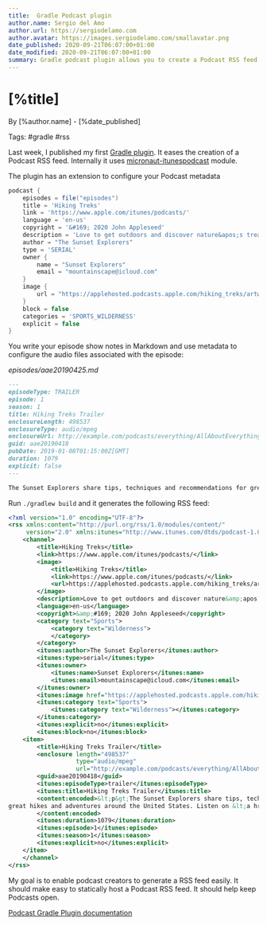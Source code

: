 ```yaml
---
title:  Gradle Podcast plugin
author.name: Sergio del Amo
author.url: https://sergiodelamo.com
author.avatar: https://images.sergiodelamo.com/smallavatar.png 
date_published: 2020-09-21T06:07:00+01:00
date_modified: 2020-09-21T06:07:00+01:00
summary: Gradle podcast plugin allows you to create a Podcast RSS feed with a  Gradle plugin extension and a set of markdown files for your show episodes. 
---
```


# [%title]

By [%author.name] - [%date_published]

Tags: #gradle #rss

Last week, I published my first [Gradle plugin](https://plugins.gradle.org). It eases the creation of a Podcast RSS feed. Internally it uses [micronaut-itunespodcast](https://micronaut-projects.github.io/micronaut-rss/latest/guide/index.html#itunespodcast) module.

The plugin has an extension to configure your Podcast metadata

```groovy
podcast {
    episodes = file("episodes")
    title = 'Hiking Treks'
    link = 'https://www.apple.com/itunes/podcasts/'
    language = 'en-us'
    copyright = '&#169; 2020 John Appleseed'
    description = 'Love to get outdoors and discover nature&apos;s treasures? Hiking Treks is the show for you. We review hikes and excursions, review outdoor gear and interview a variety of naturalists and adventurers. Look for new episodes each week.'
    author = "The Sunset Explorers"
    type = 'SERIAL'
    owner {
        name = "Sunset Explorers"
        email = "mountainscape@icloud.com"
    }
    image {
        url = "https://applehosted.podcasts.apple.com/hiking_treks/artwork.png"
    }
    block = false
    categories = 'SPORTS_WILDERNESS'
    explicit = false
}
```

You write your episode show notes in Markdown and use metadata to configure the audio files associated with the episode:

_episodes/aae20190425.md_
```md
---
episodeType: TRAILER
episode: 1
season: 1
title: Hiking Treks Trailer
enclosureLength: 498537
enclosureType: audio/mpeg
enclosureUrl: http://example.com/podcasts/everything/AllAboutEverythingEpisode4.mp3
guid: aae20190418
pubDate: 2019-01-08T01:15:00Z[GMT]
duration: 1079
explicit: false
---

The Sunset Explorers share tips, techniques and recommendations for great hikes and adventures around the United States. Listen on [Apple Podcasts](https://www.apple.com/itunes/podcasts/)
```

Run `./gradlew build` and it generates the following RSS feed: 

```xml
<?xml version="1.0" encoding="UTF-8"?>
<rss xmlns:content="http://purl.org/rss/1.0/modules/content/" 
     version="2.0" xmlns:itunes="http://www.itunes.com/dtds/podcast-1.0.dtd">
    <channel>
        <title>Hiking Treks</title>
        <link>https://www.apple.com/itunes/podcasts/</link>
        <image>
            <title>Hiking Treks</title>
            <link>https://www.apple.com/itunes/podcasts/</link>
            <url>https://applehosted.podcasts.apple.com/hiking_treks/artwork.png</url>
        </image>
        <description>Love to get outdoors and discover nature&amp;apos;s treasures? Hiking Treks is the show for you. We review hikes and excursions, review outdoor gear and interview a variety of naturalists and adventurers. Look for new episodes each week.</description>
        <language>en-us</language>
        <copyright>&amp;#169; 2020 John Appleseed</copyright>
        <category text="Sports">
            <category text="Wilderness">
            </category>
        </category>
        <itunes:author>The Sunset Explorers</itunes:author>
        <itunes:type>serial</itunes:type>
        <itunes:owner>
            <itunes:name>Sunset Explorers</itunes:name>
            <itunes:email>mountainscape@icloud.com</itunes:email>
        </itunes:owner>
        <itunes:image href="https://applehosted.podcasts.apple.com/hiking_treks/artwork.png"></itunes:image>
        <itunes:category text="Sports">
            <itunes:category text="Wilderness"></itunes:category>
        </itunes:category>
        <itunes:explicit>no</itunes:explicit>
        <itunes:block>no</itunes:block>
    <item>
        <title>Hiking Treks Trailer</title>
        <enclosure length="498537"
                   type="audio/mpeg"
                   url="http://example.com/podcasts/everything/AllAboutEverythingEpisode4.mp3"></enclosure>
        <guid>aae20190418</guid>
        <itunes:episodeType>trailer</itunes:episodeType>
        <itunes:title>Hiking Treks Trailer</itunes:title>
        <content:encoded>&lt;p&gt;The Sunset Explorers share tips, techniques and recommendations for
great hikes and adventures around the United States. Listen on &lt;a href="https://www.apple.com/itunes/podcasts/"&gt;Apple Podcasts&lt;/a&gt;&lt;/p&gt;
        </content:encoded>
        <itunes:duration>1079</itunes:duration>
        <itunes:episode>1</itunes:episode>
        <itunes:season>1</itunes:season>
        <itunes:explicit>no</itunes:explicit>
    </item>
    </channel>
</rss>
```

My goal is to enable podcast creators to generate a RSS feed easily. It should make easy to statically host a Podcast RSS feed. It should help keep Podcasts open.

[Podcast Gradle Plugin documentation](https://sdelamo.github.io/podcast-gradle-plugin/index.html)